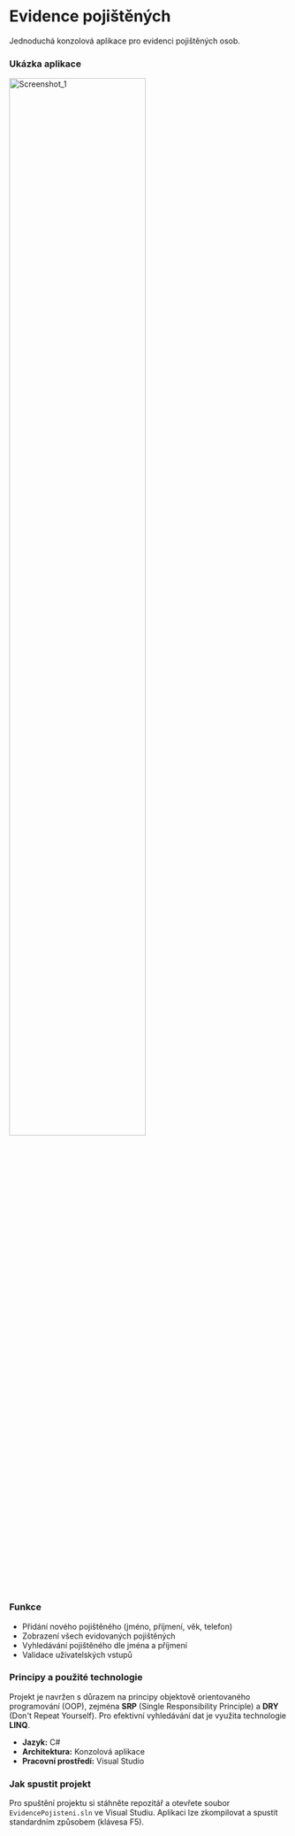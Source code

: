 # Evidence pojištěných
Jednoduchá konzolová aplikace pro evidenci pojištěných osob.

### **Ukázka aplikace**

<img width="70%" alt="Screenshot_1" src="https://github.com/user-attachments/assets/9e1c2609-6aad-4cff-9bf6-3058fc2124f8" />

### **Funkce**
* Přidání nového pojištěného (jméno, příjmení, věk, telefon)
* Zobrazení všech evidovaných pojištěných
* Vyhledávání pojištěného dle jména a příjmení
* Validace uživatelských vstupů

### **Principy a použité technologie**
Projekt je navržen s důrazem na principy objektově orientovaného programování (OOP), zejména **SRP** (Single Responsibility Principle) a **DRY** (Don't Repeat Yourself). Pro efektivní vyhledávání dat je využita technologie **LINQ**.

* **Jazyk:** C#
* **Architektura:** Konzolová aplikace
* **Pracovní prostředí:** Visual Studio

### **Jak spustit projekt**
Pro spuštění projektu si stáhněte repozitář a otevřete soubor `EvidencePojisteni.sln` ve Visual Studiu. Aplikaci lze zkompilovat a spustit standardním způsobem (klávesa F5).
